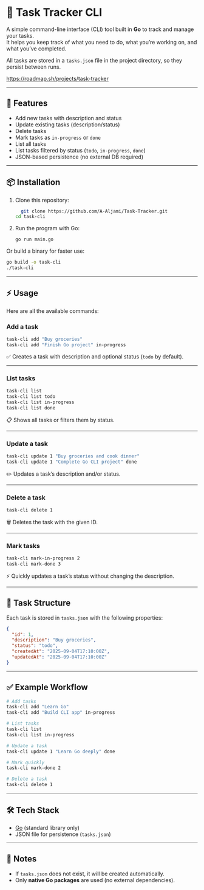 # 📝 Task Tracker CLI

A simple command-line interface (CLI) tool built in **Go** to track and manage your tasks.  
It helps you keep track of what you need to do, what you’re working on, and what you’ve completed.  

All tasks are stored in a `tasks.json` file in the project directory, so they persist between runs.  

https://roadmap.sh/projects/task-tracker

---

## 🚀 Features
- Add new tasks with description and status
- Update existing tasks (description/status)
- Delete tasks
- Mark tasks as `in-progress` or `done`
- List all tasks
- List tasks filtered by status (`todo`, `in-progress`, `done`)
- JSON-based persistence (no external DB required)

---

## 📦 Installation

1. Clone this repository:
   ```bash
     git clone https://github.com/A-Aljami/Task-Tracker.git
   cd task-cli
   ```

2. Run the program with Go:
   ```bash
   go run main.go
   ```

Or build a binary for faster use:
   ```bash
   go build -o task-cli
   ./task-cli
   ```

---

## ⚡ Usage

Here are all the available commands:

### Add a task
```bash
task-cli add "Buy groceries"
task-cli add "Finish Go project" in-progress
```
✅ Creates a task with description and optional status (`todo` by default).

---

### List tasks
```bash
task-cli list
task-cli list todo
task-cli list in-progress
task-cli list done
```
📋 Shows all tasks or filters them by status.

---

### Update a task
```bash
task-cli update 1 "Buy groceries and cook dinner"
task-cli update 1 "Complete Go CLI project" done
```
✏️ Updates a task’s description and/or status.

---

### Delete a task
```bash
task-cli delete 1
```
🗑 Deletes the task with the given ID.

---

### Mark tasks
```bash
task-cli mark-in-progress 2
task-cli mark-done 3
```
⚡ Quickly updates a task’s status without changing the description.

---

## 📂 Task Structure

Each task is stored in `tasks.json` with the following properties:
```json
{
  "id": 1,
  "description": "Buy groceries",
  "status": "todo",
  "createdAt": "2025-09-04T17:10:00Z",
  "updatedAt": "2025-09-04T17:10:00Z"
}
```

---

## ✅ Example Workflow

```bash
# Add tasks
task-cli add "Learn Go"
task-cli add "Build CLI app" in-progress

# List tasks
task-cli list
task-cli list in-progress

# Update a task
task-cli update 1 "Learn Go deeply" done

# Mark quickly
task-cli mark-done 2

# Delete a task
task-cli delete 1
```

---

## 🛠 Tech Stack
- [Go](https://golang.org/) (standard library only)
- JSON file for persistence (`tasks.json`)

---

## 📌 Notes
- If `tasks.json` does not exist, it will be created automatically.
- Only **native Go packages** are used (no external dependencies).
